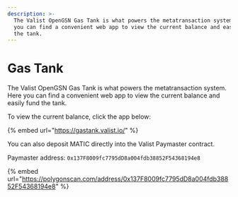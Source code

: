 ```yaml
---
description: >-
  The Valist OpenGSN Gas Tank is what powers the metatransaction system. Here
  you can find a convenient web app to view the current balance and easily fund
  the tank.
---
```


# Gas Tank

The Valist OpenGSN Gas Tank is what powers the metatransaction system. Here you can find a convenient web app to view the current balance and easily fund the tank.

To view the current balance, click the app below:

{% embed url="https://gastank.valist.io/" %}

You can also deposit MATIC directly into the Valist Paymaster contract.

Paymaster address: `0x137F8009fc7795dD8a004fdb38852F54368194e8`

{% embed url="https://polygonscan.com/address/0x137F8009fc7795dD8a004fdb38852F54368194e8" %}

